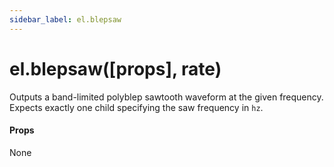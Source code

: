 ```yaml
---
sidebar_label: el.blepsaw
---
```


# el.blepsaw([props], rate)

Outputs a band-limited polyblep sawtooth waveform at the given frequency. Expects
exactly one child specifying the saw frequency in `hz`.

#### Props

None

